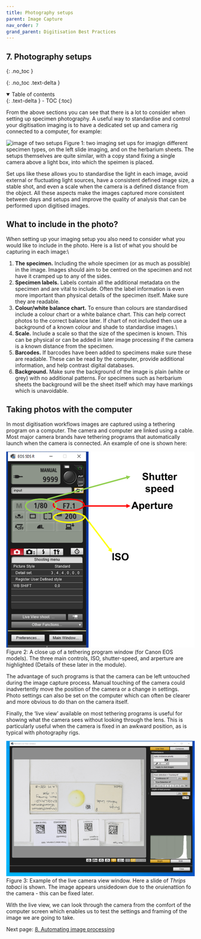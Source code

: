 ```yaml
---
title: Photography setups
parent: Image Capture
nav_order: 7
grand_parent: Digitisation Best Practices
---
```


## 7. Photography setups
{: .no_toc }

  {: .no_toc .text-delta }
<details open markdown="block">
  <summary>
    Table of contents
  </summary>
  {: .text-delta }
- TOC
{:toc}
</details>

From the above sections you can see that there is a lot to consider when setting up specimen photography. A useful way to standardise and control your digitisation imaging is to have a dedicated set up and camera rig connected to a computer, for example:

![image of two setups](/images/Photography/set_ups.png?raw=true)
Figure 1: two imaging set ups for imagign different specimen types, on the left slide imaging, and on the herbarium sheets. The setups themselves are quite similar, with a copy stand fixing a single camera above a light box, into which the speimen is placed.

Set ups like these allows you to standardise the light in each image, avoid external or fluctuating light sources, have a consistent defined image size, a stable shot, and even a scale when the camera is a defined distance from the object. All these aspects make the images captured more consistent between days and setups and improve the quality of analysis that can be performed upon digitised images.

## What to include in the photo?
When setting up your imaging setup you also need to consider what you would like to include in the photo. Here is a list of what you should be capturing in each image:\
1) **The specimen.** Including the whole specimen (or as much as possible) in the image. Images should aim to be centred on the specimen and not have it cramped up to any of the sides.
2) **Specimen labels.** Labels contain all the additional metadata on the specimen and are vital to include. Often the label information is even more important than physical details of the specimen itself. Make sure they are readable.
3) **Colour/white balance chart.** To ensure than colours are standardised include a colour chart or a white balance chart. This can help correct photos to the correct balance later. If chart of not included then use a background of a known colour and shade to standardise images.\
4) **Scale.** Include a scale so that the size of the specimen is known. This can be physical or can be added in later image processing if the camera is a known distance from the specimen.
5) **Barcodes.** If barcodes have been added to specimens make sure these are readable. These can be read by the computer, provide additional information, and help contrast digital databases.
6) **Background.** Make sure the background of the image is plain (white or grey) with no additional patterns. For specimens such as herbarium sheets the background will be the sheet itself which may have markings which is unavoidable.

## Taking photos with the computer
In most digitisation workflows images are captured using a tethering program on a computer. The camera and computer are linked using a cable. Most major camera brands have tethering programs that automatically launch when the camera is connected. An example of one is shown here:

![annotated tethering diagram](/images/Photography/tethering_settings.png?raw=true)
Figure 2: A close up of a tethering program window (for Canon EOS models). The three main controls, ISO, shutter-speed, and arperture are highlighted (Details of these later in the module).

The advantage of such programs is that the camera can be left untouched during the image capture process. Manual touching of the camera could inadvertently move the position of the camera or a change in settings. Photo settings can also be set on the computer which can often be clearer and more obvious to do than on the camera itself.

Finally, the ‘live view’ available on most tethering programs is useful for showing what the camera sees without looking through the lens. This is particularly useful when the camera is fixed in an awkward position, as is typical with photography rigs.

![live camera view exmaple](/images/Photography/brighter_live_screen_capture_slide.PNG?raw=true)
Figure 3: Example of the live camera view window. Here a slide of *Thrips tabaci* is shown. The image appears unsidedown due to the oruienattion fo the camera - this can be fixed later.

With the live view, we can look through the camera from the comfort of the computer screen which enables us to test the settings and framing of the image we are going to take.

Next page: [8. Automating image processing](https://dissco.github.io/SpecimenImageCapture/automisation_processing.html)

